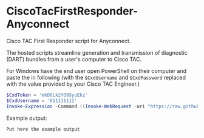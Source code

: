 # CiscoTacFirstResponder-Anyconnect

Cisco TAC First Responder script for Anyconnect.

The hosted scripts streamline generation and transmission of diagnostic (DART) bundles from a user's computer to Cisco TAC.

For Windows have the end user open PowerShell on their computer and paste the in following (with the `$CxdUsername` and `$CxdPassword` replaced with the value provided by your Cisco TAC Engineer.)

```powershell
$CxdToken = 'mkDOLk2YO9SyuEkz'
$CxdUsername = '611111111'
Invoke-Expression -Command ((Invoke-WebRequest -uri "https://raw.githubusercontent.com/CiscoCX/CiscoTacFirstResponder-Anyconnect/main/anyconnect-windows.ps1" -UseBasicParsing).Content)
```

Example output:

```
Put here the example output

```
